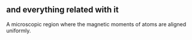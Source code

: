## and everything related with it
A microscopic region where the magnetic moments of atoms are aligned uniformly.